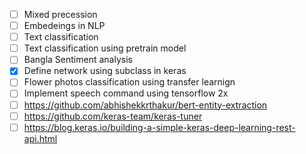 - [ ] Mixed precession
- [ ] Embedeings in NLP
- [ ] Text classification
- [ ] Text classification using pretrain model
- [ ] Bangla Sentiment analysis
- [x] Define network using subclass in keras
- [ ] Flower photos classification using transfer learnign
- [ ] Implement speech command using tensorflow 2x
- [ ] https://github.com/abhishekkrthakur/bert-entity-extraction
- [ ] https://github.com/keras-team/keras-tuner
- [ ] https://blog.keras.io/building-a-simple-keras-deep-learning-rest-api.html

